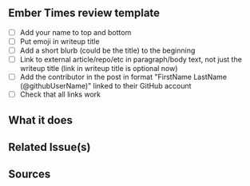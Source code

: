 <!--- Make sure to add a descriptive title in the field above! E.g. "Fixes the header title color on the homepage"  -->

## Ember Times review template
<!--- Feel free to delete this section if not an Ember Times PR! -->

- [ ] Add your name to top and bottom
- [ ] Put emoji in writeup title
- [ ] Add a short blurb (could be the title) to the beginning
- [ ] Link to external article/repo/etc in paragraph/body text, not just the writeup title (link in writeup title is optional now)
- [ ] Add the contributor in the post in format "FirstName LastName (@githubUserName)" linked to their GitHub account
- [ ] Check that all links work

## What it does
<!--- Tell us what this fix does in a few sentences. E.g. "This updates the header title's font color to Ember Orange." -->

## Related Issue(s)
<!--- Please provide the issue(s) to which this pull request relates to or which issue it closes. E.g. "Closes #1234" -->

## Sources
<!-- Optional. If applicable be sure to add any screenshots or screen recordings of your work for your reviewers here -->
